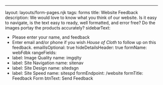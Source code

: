 ---
layout: layouts/form-pages.njk
tags: forms
title: Website Feedback
description:
  We would love to know what you think of our website. Is it easy to navigate, is the text easy to ready, well formatted, and error free? Do the images portay the products accurately?
sidebarText:
  - Please enter your name, and feedback
  - Enter email and/or phone if you wish <em>House of Cloth</em> to follow up on this feedback.
emailIsOptional: true
hideDetailsHeader: true
formName: webFdbk
rangeFields:
  - label: Image Quality
    name: imgqlty
  - label: Site Navigation
    name: sitenav
  - label: Site Design
    name: sitedsgn
  - label: Site Speed
    name: sitespd
formEndpoint: /website
formTitle: Feedback Form
btnText: Send Feedback

